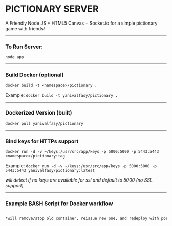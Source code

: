 # PICTIONARY SERVER

A Friendly Node JS + HTML5 Canvas + Socket.io for a simple pictionary game with friends!

---

### To Run Server:

  `node app` 

---

### Build Docker (optional)

`docker build -t <namespace>/pictionary .`

Example: 
`docker build -t yanivalfasy/pictionary .`

---

### Dockerized Version (built)

`docker pull yanivalfasy/pictionary`

---
 
### Bind keys for HTTPs support

`docker run -d -v ~/keys:/usr/src/app/keys -p 5000:5000 -p 5443:5443 <namespace>/pictionary:tag`

Example: 
  `docker run -d -v ~/keys:/usr/src/app/keys -p 5000:5000 -p 5443:5443 yanivalfasy/pictionary:latest`

*will detect if no keys are available for ssl and default to 5000 (no SSL support)*

---

### Example BASH Script for Docker workflow

  ```./run_docker.sh 

*will remove/stop old container, reissue new one, and redeploy with port binding.
